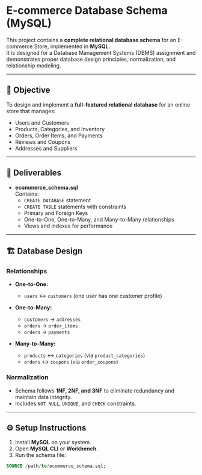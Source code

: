 # E-commerce Database Schema (MySQL)

This project contains a **complete relational database schema** for an E-commerce Store, implemented in **MySQL**.  
It is designed for a Database Management Systems (DBMS) assignment and demonstrates proper database design principles, normalization, and relationship modeling.

---

## 🎯 Objective

To design and implement a **full-featured relational database** for an online store that manages:

- Users and Customers
- Products, Categories, and Inventory
- Orders, Order Items, and Payments
- Reviews and Coupons
- Addresses and Suppliers

---

## 📂 Deliverables

- **ecommerce_schema.sql**  
  Contains:
  - `CREATE DATABASE` statement
  - `CREATE TABLE` statements with constraints
  - Primary and Foreign Keys
  - One-to-One, One-to-Many, and Many-to-Many relationships
  - Views and indexes for performance

---

## 🏗️ Database Design

### Relationships

- **One-to-One:**  
  - `users` ↔ `customers` (one user has one customer profile)

- **One-to-Many:**  
  - `customers` → `addresses`  
  - `orders` → `order_items`  
  - `orders` → `payments`  

- **Many-to-Many:**  
  - `products` ↔ `categories` (via `product_categories`)  
  - `orders` ↔ `coupons` (via `order_coupons`)

### Normalization

- Schema follows **1NF, 2NF, and 3NF** to eliminate redundancy and maintain data integrity.
- Includes `NOT NULL`, `UNIQUE`, and `CHECK` constraints.

---

## ⚙️ Setup Instructions

1. Install **MySQL** on your system.
2. Open **MySQL CLI** or **Workbench**.
3. Run the schema file:

```sql
SOURCE /path/to/ecommerce_schema.sql;
